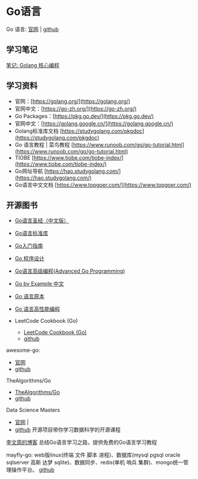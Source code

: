 # Go语言


Go 语言: [官网​](https://go.dev/​) | [github​](https://github.com/golang/go​)

## 学习笔记

[笔记: Golang 核心编程](../golang-start/index.md)

## 学习资料

- 官网：[https://golang.org/](https://golang.org/)
- 官网中文：[https://go-zh.org/](https://go-zh.org/)
- Go Packages：[https://pkg.go.dev/](https://pkg.go.dev/)
- 官网中文：[https://golang.google.cn/](https://golang.google.cn/)
- Golang标准库文档 [https://studygolang.com/pkgdoc](https://studygolang.com/pkgdoc)
- Go 语言教程 | 菜鸟教程 [https://www.runoob.com/go/go-tutorial.html](https://www.runoob.com/go/go-tutorial.html)
- TIOBE [https://www.tiobe.com/tiobe-index/](https://www.tiobe.com/tiobe-index/)
- Go网址导航 [https://hao.studygolang.com/](https://hao.studygolang.com/)
- Go语言中文文档 [https://www.topgoer.com/](https://www.topgoer.com/)


## 开源图书

- [Go语言圣经（中文版）](https://books.studygolang.com/gopl-zh/)
- [Go语言标准库](https://books.studygolang.com/The-Golang-Standard-Library-by-Example/)
- [Go入门指南](https://github.com/unknwon/the-way-to-go_ZH_CN/blob/master/eBook/preface.md)
- [Go 程序设计](https://www.yuque.com/qyuhen/go)
- [Go语言高级编程(Advanced Go Programming)](https://chai2010.cn/advanced-go-programming-book/)
- [Go by Example 中文](https://books.studygolang.com/gobyexample/)
- [Go 语言原本](https://golang.design/under-the-hood/)
- [Go 语言高性能编程](https://geektutu.com/post/high-performance-go.html)


- LeetCode Cookbook (Go)
    - [LeetCode Cookbook (Go)](https://books.halfrost.com/leetcode/) 
    - [github](​https://github.com/halfrost/LeetCode-Go​)

awesome-go: 
- [官网​](https://awesome-go.com)
- [github](https://github.com/avelino/awesome-go)


TheAlgorithms/Go
- [TheAlgorithms/Go​](​https://the-algorithms.com/)
- [github](​https://github.com/TheAlgorithms/Go​)

Data Science Masters 
- [官网](​http://datasciencemasters.org/​​) | 
- [github](​https://github.com/datasciencemasters/go​) 开源项目带你学习数据科学的开源课程

[李文周的博客](https://www.liwenzhou.com/) 总结Go语言学习之路，提供免费的Go语言学习教程




mayfly-go: web版linux(终端 文件 脚本 进程)、数据库(mysql pgsql oracle sqlserver 高斯 达梦 sqlite)、数据同步、redis(单机 哨兵 集群)、mongo统一管理操作平台。 [github](https://github.com/dromara/mayfly-go)